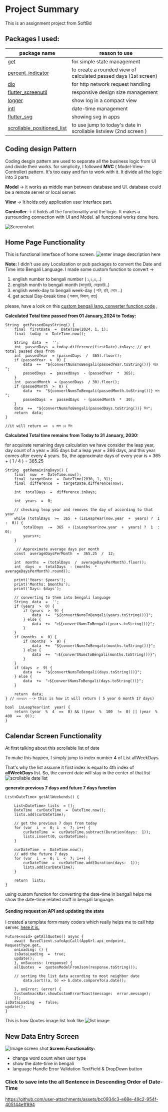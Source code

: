 # Project Summary
This is an assignment project from SoftBd 


## Packages I used: 
|package name| reason to use   
|--|--|
| [get](https://pub.dev/packages/get)| for simple state management |
|[percent_indicator](https://pub.dev/packages/percent_indicator)|to create a rounded view of calculated passed days (1st screen)|
|[dio](https://pub.dev/packages/dio)  | for http network request handling  |
|[flutter_screenutil](https://pub.dev/packages/flutter_screenutil)|responsive design size management|
|[logger](https://pub.dev/packages/logger)|show log in a compact view
|[intl](https://pub.dev/packages/intl)|date-time management
|[flutter_svg](https://pub.dev/packages/flutter_svg)|showing svg in  apps
|[scrollable_positioned_list](https://pub.dev/packages/scrollable_positioned_list)|to use jump to today's date in scrollable listview (2nd screen )


## Coding design Pattern
Coding desgin pattern are used to separate all the business logic from UI and divide their works. for simplicity, I followed **MVC** ( Model-View-Controller) pattern. It's too easy and fun to work with it.  It divide all the logic into 3 parts 

 **Model** -> it works as middle man between database and UI. database could be a remote server or local server. 
 
 **View** -> It holds only application user interface part.
 
 **Controller** -> it holds all the functionality and the logic. It makes a surrounding connection with UI and Model. all functional works done here.
 
 ![Screenshot](https://lh3.googleusercontent.com/pw/AP1GczObcK30PVxSzIhktzJrPGpcb-FumPKsUVec0iPm6y9rY5zhmTYDRov3ccnANjtnta61Y5ZJpCESM-slfajPq_zQ4dYuP3wxfHM67nzHCmMhCORmLLwlHbJzoxCCduBxq8nUZGMOi4-WCRTSq2oIHastCA=w300-h470-s-no-gm)



##  Home Page Functionality

This is functional interface of home screen. 
![enter image description here](https://lh3.googleusercontent.com/pw/AP1GczOW0vUrKFuYsWftAgDYZ4w1cETGkPWqfAhrM_VYNv856zu-sVpMtWSbIqvFEBFAjFqXHTcg6wr8p-ufxR5j3xZGya7DbYAYu6Rv3YmntzS1jyvlgD-qKYE4Xo2-PHhPV19AmYiesvhvws2SKDXsS_6PHw=w864-h364-s-no-gm?authuser=0)

**Note:** 
I didn't use any Localization or pub packages to convert the Date and Time into Bengali Language. I made some custom function to convert  ->

 1.  english number to bengali number ( ১,২,৩,..)
 2.  english month to bengali month  (জানুয়ারি, ফেব্রুয়ারি..)
 3.  english week-day to bengali week-day ( শনি, রবি, সোম ..)
 4. get actual Day-break time ( সকাল, বিকাল, রাত)

please, have a look on this [custom bengali lang. converter function code](https://github.com/ShafiMunshi/Flutter_Task/blob/main/lib/src/screen/widgets/global_widget.dart) , 

**Calculated Total time passed from 01 January,2024 to Today:**

    String  getPassedDaysString() {
	    final  firstDate  =  DateTime(2024, 1, 1);
	    final  today  =  DateTime.now();
	    
	    String  data  =  '';
	    int  passedDays  = today.difference(firstDate).inDays; // get total passed days from
	    int  passedYear  = (passedDays  /  365).floor();
	    if (passedYear  >  0) {
		    data  +=  "${convertNumsToBengali(passedYear.toString())} বছর ";
		    passedDays  =  passedDays  - (passedYear  *  365);    
	    }
	    int  passedMonth  = (passedDays  / 30).floor();
	    if (passedMonth  >  0) {
		    data  +=  "${convertNumsToBengali(passedMonth.toString())} মাস ";
		    passedDays  =  passedDays  - (passedMonth  *  30);
	    }
	    data  +=  "${convertNumsToBengali(passedDays.toString())} দিন";
	    return  data;
    }
    
    //it will return =>  ৬ মাস ১৪ দিন 

    
**Calculated Total time remains from Today to 31 January, 2030:**

for acquirate remaining days calculation we have consider the leap year, 
day count of a year = 365 days
but a leap year = 366 days, and this year comes after every 4 years. 
So, the approximate days of every year is = 365 + ( 1 / 4 ) = 365.25

    String  getRemainingDays() {
	    final  now  =  DateTime.now();
	    final  targetDate  =  DateTime(2030, 1, 31);
	    final  difference  =  targetDate.difference(now);
	    
	    int  totalDays  =  difference.inDays;
	   
	    int  years  =  0;
	    
	    // checking leap year and removes the day of according to that year
	    while (totalDays  >=  365  + (isLeapYear(now.year  +  years) ?  1  :  0)) {
		    totalDays  -=  365  + (isLeapYear(now.year  +  years) ?  1  :  0);
		    years++;
	    }
	    
	     // Approximate average days per month
	    const  averageDaysPerMonth  =  365.25  /  12;
	    
	    int  months  = (totalDays  /  averageDaysPerMonth).floor();
	    int  days  =  totalDays  - (months  *  averageDaysPerMonth).round();
	    
	    print('Years: $years');
	    print('Months: $months');
	    print('Days: $days');
		
		// converting to them into bengali language
	    String  data  =  '';
	    if (years  >  0) {
		    if (years  >  9) {
			    data  +=  "${convertNumsToBengali(years.toString())}";
		    } else {
			    data  +=  "০${convertNumsToBengali(years.toString())}";
		    }
	    }
	    if (months  >  0) {
		    if (months  >  9) {
			    data  +=  "${convertNumsToBengali(months.toString())}";
		    } else {
			    data  +=  "০${convertNumsToBengali(months.toString())}";
		    }
	    }
	    if (days  >  9) {
		    data  +=  "${convertNumsToBengali(days.toString())}";
	    } else {
		    data  +=  "০${convertNumsToBengali(days.toString())}";
	    }
	    
	    return  data;
    } // ০৫০৬১৭ --> this is how it will return ( 5 year 6 month 17 days) 
    
    bool  isLeapYear(int  year) {
	    return (year  %  4  ==  0) && ((year  %  100  !=  0) || (year  %  400  ==  0));
    }

##  Calendar Screen Functionality

At first talking about this scrollable list of date 

To make this happen, I simply jump to index number 4 of List<DateTime> allWeekDays.

That's why the list assume it first index is equal to 4th index of **allWeekDays** list. So, the current date will stay in the center of that list
![scrollable date list ](https://lh3.googleusercontent.com/pw/AP1GczPMB2i1eW_qeeYk2nE9_MhZqpMB7pFg5_-gJKHUf88Z-Vwmfx2llIQF5JJKQhu7NCW-Wi_h2EM5JJgWpj4B7JgqbCtLbRy9eHLvaeSwwW02XE3L1BR3eaqO0Nkvai4X3SMA3h6wLzLtuZ4Gq1mrC-uxgw=w864-h394-s-no-gm?authuser=0)

 **generate previous 7 days and future 7 days function**

    List<DateTime> getAllWeekends() {
    
	    List<DateTime> lists  = [];
	    DateTime  curDateTime  =  DateTime.now();
	    lists.add(curDateTime);
	    
	    // get the previous 7 days from today
	    for (var  i  =  0; i  <  7; i++) {
		    curDateTime  =  curDateTime.subtract(Duration(days:  1));
		    lists.insert(0, curDateTime);
	    }
	    
	    curDateTime  =  DateTime.now();
	    // add the future 7 days
	    for (var  i  =  0; i  <  7; i++) {
		    curDateTime  =  curDateTime.add(Duration(days:  1));
		    lists.add(curDateTime);
	    }
	    
	    return  lists;
    }

using custom function for converting the date-time in bengali helps me show the date-time related stuff in  bengali language.



#### Sending request on API and updating the state
I created a template form many coders which really helps me to call http server.  [here it is.](https://github.com/ShafiMunshi/Flutter_Task/blob/main/lib/src/data/remote/dio_call.dart)

    Future<void> getAllQuotes() async {
	    await  BaseClient.safeApiCall(AppUrl.api_endpoint, RequestType.get,
	    onLoading: () {
		isDataLoading  =  true;
		update();
	    }, onSuccess: (response) {
		allQuotes  =  quotesModelFromJson(response.toString());
      
		// sorting the list data according to most neighbor date
      		data.sort((a, b) => b.date.compareTo(a.date));
	   
	    }, onError: (error) {
		CustomSnackBar.showCustomErrorToast(message:  error.message);
	    });
	isDataLoading  =  false;
	update();
    }
This is how Qoutes image list look like
![list image](https://lh3.googleusercontent.com/pw/AP1GczOLnqNNT6Eh6qfABCfaJ37LeTNDAz-9_CgY8E_cswwx0eS4iDZhJygSXhXFCxpxoGKUjS22Np2u2zhxNY84YYZpDHmx9HaHeaJuMDhk4fH0IVxYKfvVEUqN1WPG7DY5fmHPuIfomr1TpEbcr3qSePBTWQ=w864-h332-s-no-gm?authuser=0)


## New Data Entry Screen
![Image screen shot](https://lh3.googleusercontent.com/pw/AP1GczOBI51VRuYlR8CkNb79WWsfvom03bOzq5JGI828UzrIb9S-J4712n0XqLi-tCgrW97T-rD9YF2F6ahMBqqkwgVfBKd1v_fcNZvVLV2QTJkvu3yThlSydPypMKX0rUg2bfnm-rsPrnTVmFyI0Pf_fvkfjQ=w437-h971-s-no-gm?authuser=0)
**Screen Functionality:**

 - change word count when user type 
 - show the date-time in bengali 
 - language Handle Error Validation TextField & DropDown button

 ### Click to save into the all Sentence in Descending Order of Date-Time
 

https://github.com/user-attachments/assets/bc0934c3-e68e-49c2-954f-405144e1f894



